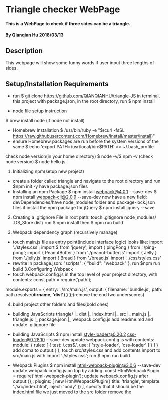 # Triangle checker WebPage

#### This is a WebPage to check if three sides can be a triangle.

#### By Qianqian Hu 2018/03/13

## Description

This webpage will show some funny words if user input three lengths of sides.

## Setup/Installation Requirements
* run $ git clone https://github.com/QIANQIANHU/triangle-JS in terminal, this project with package.json, in the root directory, run $ npm install

* node file setup instruction

$ brew install node (if node not install)

* Homebrew Installation
$ /usr/bin/ruby -e "$(curl -fsSL https://raw.githubusercontent.com/Homebrew/install/master/install)"
* ensure Homebrew packages are run before the system versions of the same
$ echo 'export PATH=/usr/local/bin:$PATH' >> ~/.bash_profile

check node version(in your home directory)
$ node -v/$ npm -v (check node version)
$ node hello.js

1. Initializing npm(setup new project)
* create a folder called triangle and navigate to the root directory and run $npm init -y
have package.json files
* Installing an npm Package
$ npm install webpack@4.0.1 --save-dev
$ npm install webpack-cli@2.0.9 --save-dev
now have a new field: devDependencies/have node_modules folder and package-lock.json files
if install the npm package for jQuery
$ npm install jquery --save

2. Creating a .gitignore File
in root path: touch .gitignore
node_modules/
.DS_Store
dist/
run $ npm install
then $ npm run build

3. Webpack dependency graph (recursively manage)
* touch main.js file as entry point(include interface logic) looks like:
import './styles.css';
import $ from 'jquery';
import { pingPong } from './ping-pong';
import { PeanutButter } from './peanut-butter.js'
import { Jelly } from './jelly.js'
import { Bread } from './bread.js'
import '../css/styles.css'
* rewrite in package.json:
"scripts": {
    "build": "webpack"
  },
run $npm run build
3.Configuring Webpack
* touch webpack.config.js in the top level of your project directory, with contents:
const path = require('path');

module.exports = {
  entry: './src/main.js',
  output: {
    filename: 'bundle.js',
    path: path.resolve(__dirname, 'dist')
  }
};__(remove the end two underscores)

4. build project other folders and files(bold ones)
* building JavaScripts
triangle/
|_ dist
  |_ index.html
|_ src
  |_ main.js
  |_ triangle.js
|_ package.json
|_ webpack.config.js
add readme.md and update .gitignore file
* building JavaScripts
$ npm install style-loader@0.20.2 css-loader@0.28.10 --save-dev
update webpack.config.js with contents:
module: {
    rules: [
      {
        test: /\.css$/,
        use: [
          'style-loader',
          'css-loader'
        ]
      }
    ]
  }
add coma to output:{
},
touch src/styles.css and add contents
import to src/main.js with
 import './styles.css';
run $ npm run build

* Webpack Plugins
$ npm install html-webpack-plugin@3.0.6 --save-dev
update webpack.config.js on top by adding: const HtmlWebpackPlugin = require('html-webpack-plugin');
update webpack.config.js after output:{},:
  plugins: [
    new HtmlWebpackPlugin({
      title: ‘triangle’,
      template: './src/index.html',
      inject: 'body'
    })
  ],
specify that it should be the index.html file we just moved to the src folder
remove the <script> tag from index.html
    <!-- <script src="https://ajax.googleapis.com/ajax/libs/jquery/1.12.0/jquery.min.js"></script>
<script type="text/javascript" src="bundle.js"></script> -->

* clean up
$ npm install clean-webpack-plugin@0.1.18 --save-dev
update webpack.config.js on top by adding:  const CleanWebpackPlugin = require('clean-webpack-plugin');
update webpack.config.js  in plugin:{},first line add:
new CleanWebpackPlugin(['dist']),
run $ npm run build

* Minifying (or "Uglifying") Code
$ npm install uglifyjs-webpack-plugin@1.2.2 --save-dev
update webpack.config.js on top by adding:  const UglifyJsPlugin = require('uglifyjs-webpack-plugin');
update webpack.config.js  in plugin:{},first line add:
 new UglifyJsPlugin(),  
run $ npm run build

* Webpack Development Server
$ npm install webpack-dev-server@3.1.0 --save-dev
update webpack.config.js after output:{},:
  devtool: 'eval-source-map',
  devServer: {
    contentBase: './dist'
  },
update webpack.config.js  in plugin:{},first line add:
new CleanWebpackPlugin(['dist']),
run $ npm run build
update package.json  in “scripts”{},:
  "scripts": {
    "build": "webpack --mode development",
    "start": "npm run build; webpack-dev-server --open --mode development"
  },
run $ npm run start

* Linting code with ESlint
$ npm install eslint@4.18.2 --save-dev
$ npm install eslint-loader@2.0.0 --save-dev
update webpack.config.js  in module.export:{rules:[]}
      {
        test: /\.js$/,
        exclude: [
          /node_modules/,
          /spec/
        ],
        loader: "eslint-loader"
      }
in the root directory touch .eslintrc with contents:
{
    "parserOptions": {
        "ecmaVersion": 6,
        "sourceType": "module"
    },
    "extends": "eslint:recommended",
    "env": {
      "browser": true,
      "jquery": true
    },
    "rules": {
        "semi": 1,
        "indent": ["warn", 2],
        "no-console": "warn",
        "no-debugger": "warn"
    }
}
update package.json  in “scripts”{},:
  "scripts": {
    "build": "webpack --mode development",
    "start": "npm run build; webpack-dev-server --open --mode development",
    "lint": "eslint src/*.js"
  },*(remove the end*)
$ npm run lint
* Adding Front-End Dependencies
jquery
$ npm install popper.js --save
$ npm install jquery --save
add to src/main.js :
import $ from 'jquery';
bootstrap
$ npm install bootstrap --save
add to src/main.js :
import 'bootstrap';
import 'bootstrap/dist/css/bootstrap.min.css';
* Jasmine and Karma
jasmine
$ npm install jasmine-core@2.99.0 --save-dev
$ npm install jasmine@3.1.0 --save-dev
$ ./node_modules/.bin/jasmine init
update in our package.json
old  
 "scripts": {
    "build": "webpack --mode development",
    "start": "npm run build; webpack-dev-server --open --mode development",
    "lint": "eslint src/*.js"
  },*(remove the end*)
new
"scripts": {
  "test": "jasmine"
}
run the command $ npm test
karma
$ npm install karma@2.0.0 --save-dev
$ npm install karma-jasmine@1.1.1 --save-dev
$ npm install karma-chrome-launcher@2.2.0 --save-dev
$ npm install karma-cli@1.0.1 --save-dev
$ npm install karma-webpack@2.0.13 --save-dev
$ npm install karma-jquery@0.2.2 --save-dev
$ npm install karma-jasmine-html-reporter@0.2.2 --save-dev
touch karma.conf.js with contents:
const webpackConfig = require('./webpack.config.js');

module.exports = function(config) {
  config.set({
    basePath: '',
    frameworks: ['jquery-3.2.1', 'jasmine'],
    files: [
      'src/*.js',
      'spec/*spec.js'
    ],
    webpack: webpackConfig,
    exclude: [
    ],
    preprocessors: {
      'src/*.js': ['webpack'],
      'spec/*spec.js': ['webpack']
    },
    plugins: [
      'karma-jquery',
      'karma-webpack',
      'karma-jasmine',
      'karma-chrome-launcher',
      'karma-jasmine-html-reporter'
    ],
    reporters: ['progress', 'kjhtml'],
    port: 9876,
    colors: true,
    logLevel: config.LOG_INFO,
    autoWatch: true,
    browsers: ['Chrome'],
    singleRun: false,
    concurrency: Infinity
  })
}
update in our package.json
old  
 "scripts": {
    "build": "webpack --mode development",
    "start": "npm run build; webpack-dev-server --open --mode development",
    "lint": "eslint src/*.js"
  },
new
  "scripts": {
    "test": "karma start karma.conf.js"
  },
run $ npm test
update webpack.config.js with contents:
      {
        test: /\.js$/,
        exclude: [
          /node_modules/,
          /spec/
        ],
        loader: "eslint-loader"
      }

## Specifications

* The program recognizes if three lengths can form a triangle.
  * Input Example:
  * Output Example:


## Technologies Used

* Node
* Jasmine
* karma
* HTML
* CSS
* JavaScript
* jQuery
* Bootstrap

## Support and contact details

Contact email: huqianqian@ymail.com

### License

Copyright (c) 2018 **qh**
